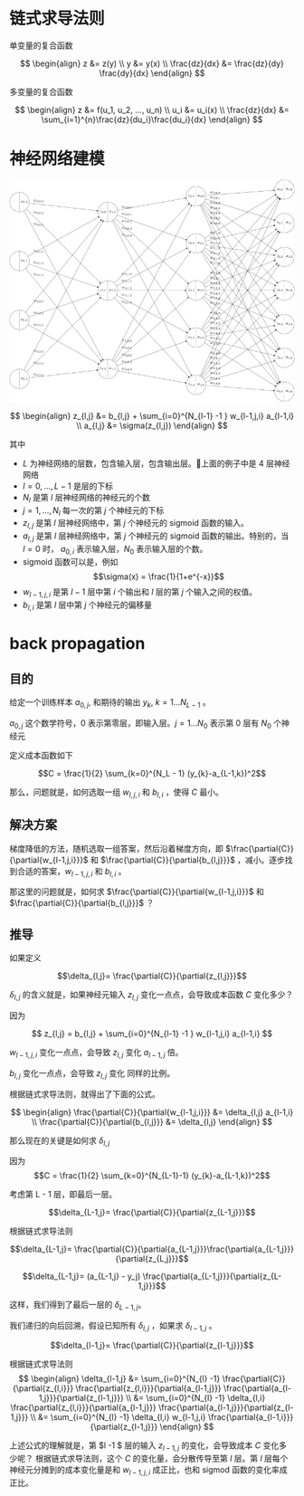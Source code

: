 # 链式求导法则

单变量的复合函数



$$
\begin{align}
z &= z(y) \\
y &= y(x) \\
\frac{dz}{dx} &= \frac{dz}{dy} \frac{dy}{dx}
\end{align}
$$

多变量的复合函数

$$
\begin{align}
z &= f(u_1, u_2, ..., u_n) \\
u_i &= u_i(x) \\
\frac{dz}{dx} &= \sum_{i=1}^{n}\frac{dz}{du_i}\frac{du_i}{dx}
\end{align}
$$



# 神经网络建模

![](./nueral-structure.png)

$$
\begin{align}
z_{l,j} &= b_{l,j} + \sum_{i=0}^{N_{l-1} -1 } w_{l-1,j,i} a_{l-1,i} \\
a_{l,j} &= \sigma(z_{l,j})
\end{align}
$$

其中

 - $L$ 为神经网络的层数，包含输入层，包含输出层。上面的例子中是 4 层神经网络
 - $l = 0,...,L-1$ 是层的下标
 - $N_{l}$ 是第 $l$ 层神经网络的神经元的个数
 - $j = 1, ..., N_{l}$ 每一次的第 $j$ 个神经元的下标
 - $z_{l,j}$ 是第 $l$ 层神经网络中，第 $j$ 个神经元的 sigmoid 函数的输入。
 - $a_{l,j}$ 是第 $l$ 层神经网络中，第 $j$ 个神经元的 sigmoid 函数的输出。特别的，当 $l=0$ 时， $a_{0,i}$ 表示输入层，$N_0$ 表示输入层的个数。
 - sigmoid 函数可以是，例如
    $$\sigma(x) = \frac{1}{1+e^{-x}}$$
 - $w_{l-1,j,i}$ 是第 $l-1$ 层中第 $i$ 个输出和 $l$ 层的第 $j$ 个输入之间的权值。
 - $b_{l,i}$ 是第 $l$ 层中第 $j$ 个神经元的偏移量


# back propagation

## 目的

给定一个训练样本 $a_{0,j}$, 和期待的输出 $y_{k}$, $k=1...N_{L-1}$ 。

$a_{0,j}$ 这个数学符号，$0$ 表示第零层，即输入层。$j =1...N_{0}$ 表示第 $0$ 层有 $N_{0}$ 个神经元

定义成本函数如下

$$C = \frac{1}{2} \sum_{k=0}^{N_L - 1} (y_{k}-a_{L-1,k})^2$$

那么，问题就是，如何选取一组 $w_{l,j,i}$ 和 $b_{l,i}$ ，使得 $C$ 最小。


## 解决方案


梯度降低的方法，随机选取一组答案，然后沿着梯度方向，即 $\frac{\partial{C}}{\partial{w_{l-1,j,i}}}$ 和 $\frac{\partial{C}}{\partial{b_{l,j}}}$ ，减小。逐步找到合适的答案，$w_{l-1,j,i}$ 和 $b_{l,i}$ 。

那这里的问题就是，如何求 $\frac{\partial{C}}{\partial{w_{l-1,j,i}}}$ 和 $\frac{\partial{C}}{\partial{b_{l,j}}}$ ？


## 推导




如果定义

$$\delta_{l,j}= \frac{\partial{C}}{\partial{z_{l,j}}}$$

$\delta_{l,j}$ 的含义就是，如果神经元输入 $z_{l,j}$ 变化一点点，会导致成本函数 $C$ 变化多少？

因为

$$ z_{l,j} = b_{l,j} + \sum_{i=0}^{N_{l-1} -1 } w_{l-1,j,i} a_{l-1,i} $$

$w_{l-1,j,i}$ 变化一点点，会导致 $z_{l,j}$ 变化 $a_{l-1,j}$ 倍。

$b_{l,j}$ 变化一点点，会导致 $z_{l,j}$ 变化 同样的比例。

根据链式求导法则，就得出了下面的公式。

$$
\begin{align}
\frac{\partial{C}}{\partial{w_{l-1,j,i}}} &= \delta_{l,j} a_{l-1,i} \\
\frac{\partial{C}}{\partial{b_{l,j}}} &= \delta_{l,j}
\end{align}
$$


那么现在的关键是如何求 $\delta_{l,j}$

因为
$$C = \frac{1}{2} \sum_{k=0}^{N_{L-1}-1} (y_{k}-a_{L-1,k})^2$$

考虑第 L - 1 层，即最后一层。

$$\delta_{L-1,j}= \frac{\partial{C}}{\partial{z_{L-1,j}}}$$


根据链式求导法则

$$\delta_{L-1,j}= \frac{\partial{C}}{\partial{a_{L-1,j}}}\frac{\partial{a_{L-1,j}}}{\partial{z_{L,j}}}$$

$$\delta_{L-1,j}= (a_{L-1,j} - y_j) \frac{\partial{a_{L-1,j}}}{\partial{z_{L-1,j}}}$$

这样，我们得到了最后一层的 $\delta_{L-1,j}$。


我们递归的向后回溯，假设已知所有 $\delta_{l,j}$ ，如果求 $\delta_{l-1,j}$ 。


$$\delta_{l-1,j}= \frac{\partial{C}}{\partial{z_{l-1,j}}}$$

根据链式求导法则
$$
\begin{align}
\delta_{l-1,j} &= \sum_{i=0}^{N_{l} -1}
                  \frac{\partial{C}}{\partial{z_{l,i}}}
                  \frac{\partial{z_{l,i}}}{\partial{a_{l-1,j}}}
                  \frac{\partial{a_{l-1,j}}}{\partial{z_{l-1,j}}} \\
              &= \sum_{i=0}^{N_{l} -1}
                  \delta_{l,i}
                  \frac{\partial{z_{l,i}}}{\partial{a_{l-1,j}}}
                  \frac{\partial{a_{l-1,j}}}{\partial{z_{l-1,j}}} \\
              &= \sum_{i=0}^{N_{l} -1}
                  \delta_{l,i}
                  w_{l-1,j,i}
                  \frac{\partial{a_{l-1,i}}}{\partial{z_{l-1,j}}}
\end{align}
$$

上述公式的理解就是，第 $l -1 $ 层的输入 $z_{l-1,j}$ 的变化，会导致成本 $C$ 变化多少呢？
根据链式求导法则，这个 $C$ 的变化量，会分散传导至第 $l$ 层。第 $l$ 层每个神经元分摊到的成本变化量是和 $w_{l-1,j,i}$ 成正比，也和 sigmod 函数的变化率成正比。
